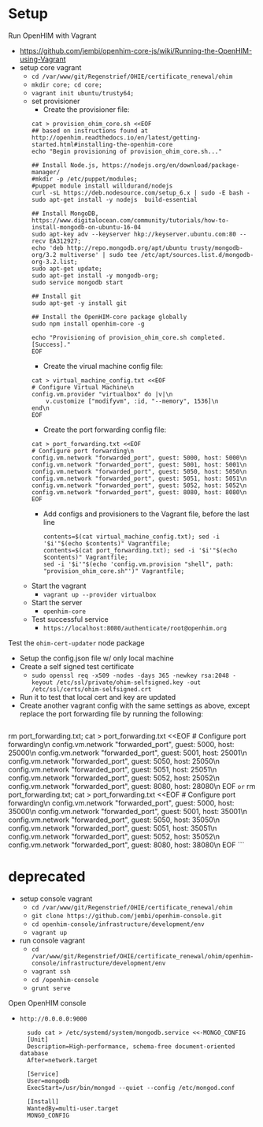 # Setup 


Run OpenHIM with Vagrant
- https://github.com/jembi/openhim-core-js/wiki/Running-the-OpenHIM-using-Vagrant
- setup core vagrant
    - `cd /var/www/git/Regenstrief/OHIE/certificate_renewal/ohim`
    - `mkdir core; cd core;`
    - `vagrant init ubuntu/trusty64;`
    - set provisioner
        - Create the provisioner file:
        ```
        cat > provision_ohim_core.sh <<EOF  
        ## based on instructions found at http://openhim.readthedocs.io/en/latest/getting-started.html#installing-the-openhim-core
        echo "Begin provisioning of provision_ohim_core.sh..."  
        
        ## Install Node.js, https://nodejs.org/en/download/package-manager/
        #mkdir -p /etc/puppet/modules;
        #puppet module install willdurand/nodejs
        curl -sL https://deb.nodesource.com/setup_6.x | sudo -E bash -
        sudo apt-get install -y nodejs  build-essential
        
        ## Install MongoDB, https://www.digitalocean.com/community/tutorials/how-to-install-mongodb-on-ubuntu-16-04
        sudo apt-key adv --keyserver hkp://keyserver.ubuntu.com:80 --recv EA312927;
        echo 'deb http://repo.mongodb.org/apt/ubuntu trusty/mongodb-org/3.2 multiverse' | sudo tee /etc/apt/sources.list.d/mongodb-org-3.2.list;
        sudo apt-get update;
        sudo apt-get install -y mongodb-org;
        sudo service mongodb start
        
        ## Install git
        sudo apt-get -y install git
        
        ## Install the OpenHIM-core package globally
        sudo npm install openhim-core -g
        
        echo "Provisioning of provision_ohim_core.sh completed. [Success]."
        EOF
        ```
        - Create the virual machine config file:
        ```
        cat > virtual_machine_config.txt <<EOF
        # Configure Virtual Machine\n
        config.vm.provider "virtualbox" do |v|\n
            v.customize ["modifyvm", :id, "--memory", 1536]\n
        end\n
        EOF
        ```
        - Create the port forwarding config file:
        ```
        cat > port_forwarding.txt <<EOF
        # Configure port forwarding\n
        config.vm.network "forwarded_port", guest: 5000, host: 5000\n
        config.vm.network "forwarded_port", guest: 5001, host: 5001\n
        config.vm.network "forwarded_port", guest: 5050, host: 5050\n
        config.vm.network "forwarded_port", guest: 5051, host: 5051\n
        config.vm.network "forwarded_port", guest: 5052, host: 5052\n
        config.vm.network "forwarded_port", guest: 8080, host: 8080\n
        EOF
        ```
        - Add configs and provisioners to the Vagrant file, before the last line
            ```
            contents=$(cat virtual_machine_config.txt); sed -i '$i'"$(echo $contents)" Vagrantfile;
            contents=$(cat port_forwarding.txt); sed -i '$i'"$(echo $contents)" Vagrantfile;
            sed -i '$i'"$(echo 'config.vm.provision "shell", path: "provision_ohim_core.sh"')" Vagrantfile;
            ```
    - Start the vagrant
        - `vagrant up --provider virtualbox`
    - Start the server
        - `openhim-core`
    - Test successful service
        - `https://localhost:8080/authenticate/root@openhim.org`
        
    
    
    
Test the `ohim-cert-updater` node package
- Setup the config.json file w/ only local machine
- Create a self signed test certificate
    - `sudo openssl req -x509 -nodes -days 365 -newkey rsa:2048 -keyout /etc/ssl/private/ohim-selfsigned.key -out /etc/ssl/certs/ohim-selfsigned.crt`
- Run it to test that local cert and key are updated
- Create another vagrant config with the same settings as above, except replace the port forwarding file by running the following:
    ```
rm port_forwarding.txt;
cat > port_forwarding.txt <<EOF
    # Configure port forwarding\n
    config.vm.network "forwarded_port", guest: 5000, host: 25000\n
    config.vm.network "forwarded_port", guest: 5001, host: 25001\n
    config.vm.network "forwarded_port", guest: 5050, host: 25050\n
    config.vm.network "forwarded_port", guest: 5051, host: 25051\n
    config.vm.network "forwarded_port", guest: 5052, host: 25052\n
    config.vm.network "forwarded_port", guest: 8080, host: 28080\n
EOF
    ```
or
    ```
rm port_forwarding.txt;
cat > port_forwarding.txt <<EOF
    # Configure port forwarding\n
    config.vm.network "forwarded_port", guest: 5000, host: 35000\n
    config.vm.network "forwarded_port", guest: 5001, host: 35001\n
    config.vm.network "forwarded_port", guest: 5050, host: 35050\n
    config.vm.network "forwarded_port", guest: 5051, host: 35051\n
    config.vm.network "forwarded_port", guest: 5052, host: 35052\n
    config.vm.network "forwarded_port", guest: 8080, host: 38080\n
EOF
    ```
    
    
    
    
    
    
    
    
    
    
    
    
    
# deprecated
    
    
    
    
    
    
    
    
    
    
    
    
    
    
    
    
    
- setup console vagrant
    - `cd /var/www/git/Regenstrief/OHIE/certificate_renewal/ohim`
    - `git clone https://github.com/jembi/openhim-console.git`
    - `cd openhim-console/infrastructure/development/env`
    - `vagrant up`
- run console vagrant
    - `cd /var/www/git/Regenstrief/OHIE/certificate_renewal/ohim/openhim-console/infrastructure/development/env`
    - `vagrant ssh`
    - `cd /openhim-console`
    - `grunt serve`
    
Open OpenHIM console
- `http://0.0.0.0:9000`





        sudo cat > /etc/systemd/system/mongodb.service <<-MONGO_CONFIG
        [Unit]
        Description=High-performance, schema-free document-oriented database
        After=network.target

        [Service]
        User=mongodb
        ExecStart=/usr/bin/mongod --quiet --config /etc/mongod.conf

        [Install]
        WantedBy=multi-user.target
        MONGO_CONFIG